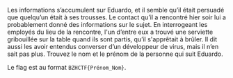 Les informations s’accumulent sur Eduardo, et il semble qu’il était persuadé que quelqu’un était à ses trousses. Le contact qu’il a rencontré hier soir lui a probablement donné des informations sur le sujet. En interrogeant les employés du lieu de la rencontre, l'un d’entre eux a trouvé une serviette gribouillée sur la table quand ils sont partis, qu’il s'apprêtait à brûler. Il dit aussi les avoir entendus converser d’un développeur de virus, mais il n’en sait pas plus.
Trouvez le nom et le prénom de la personne qui suit Eduardo.

Le flag est au format `BZHCTF{Prénom_Nom}`.